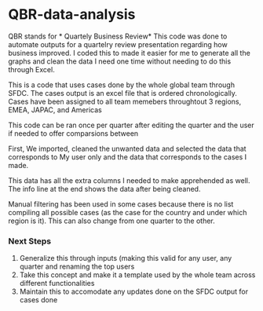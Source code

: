 # QBR-data-analysis

QBR stands for * Quartely Business Review*
This code was done to automate outputs for a quartelry review presentation regarding how business improved. I coded this to made it easier for me to generate all the graphs and clean the data I need one time without needing to do this through Excel.

This is a code that uses cases done by the whole global team through SFDC. The cases output is an excel file that is ordered chronologically. Cases have been assigned to all team memebers throughtout 3 regions, EMEA, JAPAC, and Americas

This code can be ran once per quarter after editing the quarter and the user if needed to offer comparsions between

First, We imported, cleaned the unwanted data and selected the data that corresponds to My user only and the data that corresponds to the cases I made.

This data has all the extra columns I needed to make apprehended as well. The info line at the end shows the data after being cleaned.

Manual filtering has been used in some cases because there is no list compiling all possible cases (as the case for the country and under which region is it). This can also change from one quarter to the other.


### Next Steps 
1) Generalize this through inputs (making this valid for any user, any quarter and renaming the top users
2) Take this concept and make it a template used by the whole team across different functionalities
3) Maintain this to accomodate any updates done on the SFDC output for cases done
